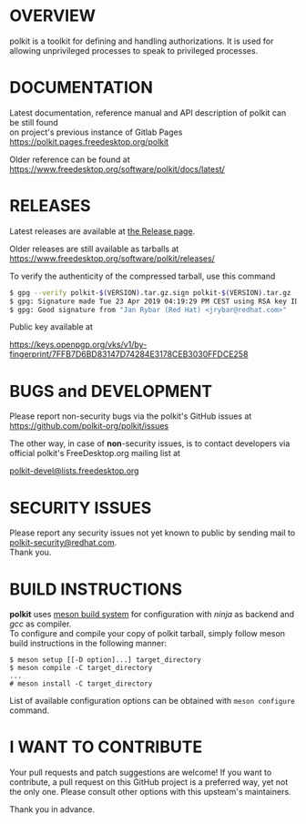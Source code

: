 OVERVIEW
========

polkit is a toolkit for defining and handling authorizations.  It is
used for allowing unprivileged processes to speak to privileged
processes.


DOCUMENTATION
=============

Latest documentation, reference manual and API description of polkit can be still found  
on project's previous instance of Gitlab Pages  
https://polkit.pages.freedesktop.org/polkit


Older reference can be found at  
 https://www.freedesktop.org/software/polkit/docs/latest/


RELEASES
========

Latest releases are available at [the Release page](https://github.com/polkit-org/polkit/releases).

Older releases are still available as tarballs at  
 https://www.freedesktop.org/software/polkit/releases/

To verify the authenticity of the compressed tarball, use this command

``` bash
$ gpg --verify polkit-$(VERSION).tar.gz.sign polkit-$(VERSION).tar.gz
$ gpg: Signature made Tue 23 Apr 2019 04:19:29 PM CEST using RSA key ID FFDCE258
$ gpg: Good signature from "Jan Rybar (Red Hat) <jrybar@redhat.com>"
```

Public key available at

 https://keys.openpgp.org/vks/v1/by-fingerprint/7FFB7D6BD83147D74284E3178CEB3030FFDCE258


BUGS and DEVELOPMENT
====================

Please report non-security bugs via the polkit's GitHub issues at
https://github.com/polkit-org/polkit/issues

The other way, in case of **non**-security issues, is to contact developers via official polkit's FreeDesktop.org mailing list at

polkit-devel@lists.freedesktop.org  

SECURITY ISSUES
===============

Please report any security issues not yet known to public
by sending mail to polkit-security@redhat.com.  
Thank you.


BUILD INSTRUCTIONS
==================

**polkit** uses [meson build system](https://mesonbuild.com/) for configuration with *ninja* as backend and *gcc* as compiler.  
To configure and compile your copy of polkit tarball, simply follow meson build instructions in the following manner:
```
$ meson setup [[-D option]...] target_directory
$ meson compile -C target_directory
...
# meson install -C target_directory
```

List of available configuration options can be obtained with `meson configure` command.

I WANT TO CONTRIBUTE
====================
Your pull requests and patch suggestions are welcome! If you want to contribute, a pull request on this GitHub project is a preferred way, yet not the only one. Please consult other options with this upsteam's maintainers.

Thank you in advance.
